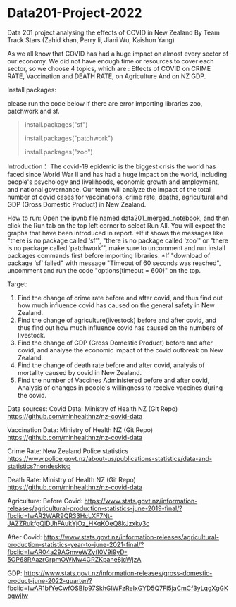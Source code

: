 # Data201-Project-2022
Data 201 project analysing the effects of COVID in New Zealand
By Team Track Stars (Zahid khan, Perry li, Jiani Wu, Kaishun Yang)



As we all know that COVID has had a huge impact on almost every sector of our economy.
We did not have enough time or resources to cover each sector, so we choose 4 topics, which are :
Effects of COVID on CRIME RATE, Vaccination and DEATH RATE,  on Agriculture And on NZ GDP.


Install packages:

please run the code below if there are error importing libraries zoo, patchwork and sf.

> install.packages("sf")
>
> install.packages("patchwork")
>
> install.packages("zoo")

Introduction：
The covid-19 epidemic is the biggest crisis the world has faced since World War II and has had a huge impact on the world, including people's psychology and livelihoods, economic growth and employment, and national governance. Our team will analyze the impact of the total number of covid cases for vaccinations, crime rate, deaths, agricultural and GDP (Gross Domestic Product) in New Zealand.

How to run:
Open the ipynb file named data201_merged_notebook, and then click the Run tab on the top left corner to select Run All. You will expect the graphs that have been introduced in report.
*If it shows the messages like "there is no package called ‘sf’", "there is no package called ‘zoo’" or "there is no package called ‘patchwork’", make sure to uncomment and run install packages commands first before importing libraries. 
*If "download of package ‘sf’ failed" with message "Timeout of 60 seconds was reached", uncomment and run the code "options(timeout = 600)" on the top.


Target:  
1.	Find the change of crime rate before and after covid, and thus find out how much influence covid has caused on the general safety in New Zealand.
2.	Find the change of agriculture(livestock) before and after covid, and thus find out how much influence covid has caused on the numbers of livestock.
3.	Find the change of GDP (Gross Domestic Product) before and after covid, and analyse the economic impact of the covid outbreak on New Zealand.
4.	Find the change of death rate before and after covid, analysis of mortality caused by covid in New Zealand.   
5.	Find the number of Vaccines Administered before and after covid, Analysis of changes in people's willingness to receive vaccines during the covid.

Data sources:
Covid Data:
Ministry of Health NZ (Git Repo)
https://github.com/minhealthnz/nz-covid-data

Vaccination Data:
Ministry of Health NZ (Git Repo)
https://github.com/minhealthnz/nz-covid-data

Crime Rate:
New Zealand Police statistics
https://www.police.govt.nz/about-us/publications-statistics/data-and-statistics?nondesktop

Death Rate:
Ministry of Health NZ (Git Repo)
https://github.com/minhealthnz/nz-covid-data

Agriculture:
Before Covid:
https://www.stats.govt.nz/information-releases/agricultural-production-statistics-june-2019-final/?fbclid=IwAR2WAR9QR33HcLXF7Nt-JAZZRukfgQiDJhFAukYjOz_HKqKOeQ8kJzxky3c

After Covid:
https://www.stats.govt.nz/information-releases/agricultural-production-statistics-year-to-june-2021-final/?fbclid=IwAR04a29AGmveWZyfI0V9i9yD-5OP68RAazrGrpmOWMw4GRZKpane8jcWjzA

GDP:
https://www.stats.govt.nz/information-releases/gross-domestic-product-june-2022-quarter/?fbclid=IwAR1bfYeCwfOSBIp97SkhGlWFzReIxGYD5Q7Fl5jaCmCf3yLqgXgGKbgwjIw
 
